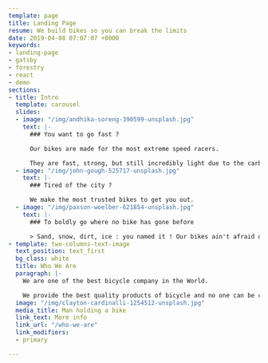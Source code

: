```yaml
---
template: page
title: Landing Page
resume: We build bikes so you can break the limits
date: 2019-04-08 07:07:07 +0000
keywords:
- landing-page
- gatsby
- forestry
- react
- demo
sections:
- title: Intro
  template: carousel
  slides:
  - image: "/img/andhika-soreng-390599-unsplash.jpg"
    text: |-
      ### You want to go fast ?

      Our bikes are made for the most extreme speed racers.

      They are fast, strong, but still incredibly light due to the carbon fiber used for their cadre.
  - image: "/img/john-gough-525717-unsplash.jpg"
    text: |-
      ### Tired of the city ?

      We make the most trusted bikes to get you out.
  - image: "/img/paxson-woelber-621854-unsplash.jpg"
    text: |-
      ### To boldly go where no bike has gone before

      > Sand, snow, dirt, ice : you named it ! Our bikes ain't afraid of nothing.
- template: two-columns-text-image
  text_position: text_first
  bg_class: white
  title: Who We Are
  paragraph: |-
    We are one of the best bicycle company in the World.

    We provide the best quality products of bicycle and no one can be compared by our service because we are the best and we will be. We deliver all the products with brand new quality and services. Any product is available in multiple colours so that they allways look great. We take very less delivery charge in comparison with other companies.
  image: "/img/clayton-cardinalli-1254512-unsplash.jpg"
  media_title: Man holding a bike
  link_text: More info
  link_url: "/who-we-are"
  link_modifiers:
  - primary

---
```

